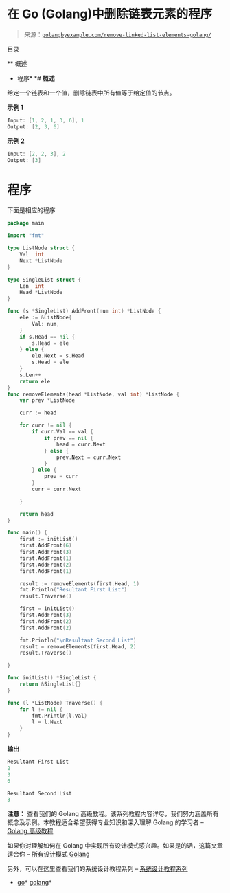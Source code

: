 <!--yml

分类：未分类

日期：2024-10-13 06:52:00

-->

# 在 Go (Golang)中删除链表元素的程序

> 来源：[`golangbyexample.com/remove-linked-list-elements-golang/`](https://golangbyexample.com/remove-linked-list-elements-golang/)

目录

**   概述

+   程序*  *# **概述**

给定一个链表和一个值，删除链表中所有值等于给定值的节点。

**示例 1**

```go
Input: [1, 2, 1, 3, 6], 1
Output: [2, 3, 6]
```

**示例 2**

```go
Input: [2, 2, 3], 2
Output: [3]
```

# **程序**

下面是相应的程序

```go
package main

import "fmt"

type ListNode struct {
	Val  int
	Next *ListNode
}

type SingleList struct {
	Len  int
	Head *ListNode
}

func (s *SingleList) AddFront(num int) *ListNode {
	ele := &ListNode{
		Val: num,
	}
	if s.Head == nil {
		s.Head = ele
	} else {
		ele.Next = s.Head
		s.Head = ele
	}
	s.Len++
	return ele
}
func removeElements(head *ListNode, val int) *ListNode {
	var prev *ListNode

	curr := head

	for curr != nil {
		if curr.Val == val {
			if prev == nil {
				head = curr.Next
			} else {
				prev.Next = curr.Next
			}
		} else {
			prev = curr
		}
		curr = curr.Next

	}

	return head
}

func main() {
	first := initList()
	first.AddFront(6)
	first.AddFront(3)
	first.AddFront(1)
	first.AddFront(2)
	first.AddFront(1)

	result := removeElements(first.Head, 1)
	fmt.Println("Resultant First List")
	result.Traverse()

	first = initList()
	first.AddFront(3)
	first.AddFront(2)
	first.AddFront(2)

	fmt.Println("\nResultant Second List")
	result = removeElements(first.Head, 2)
	result.Traverse()

}

func initList() *SingleList {
	return &SingleList{}
}

func (l *ListNode) Traverse() {
	for l != nil {
		fmt.Println(l.Val)
		l = l.Next
	}
}
```

**输出**

```go
Resultant First List
2
3
6

Resultant Second List
3
```

**注意：** 查看我们的 Golang 高级教程。该系列教程内容详尽，我们努力涵盖所有概念及示例。本教程适合希望获得专业知识和深入理解 Golang 的学习者 – [Golang 高级教程](https://golangbyexample.com/golang-comprehensive-tutorial/)

如果你对理解如何在 Golang 中实现所有设计模式感兴趣。如果是的话，这篇文章适合你 – [所有设计模式 Golang](https://golangbyexample.com/all-design-patterns-golang/)

另外，可以在这里查看我们的系统设计教程系列 – [系统设计教程系列](https://techbyexample.com/system-design-questions/)

+   [go](https://golangbyexample.com/tag/go/)*   [golang](https://golangbyexample.com/tag/golang/)*
